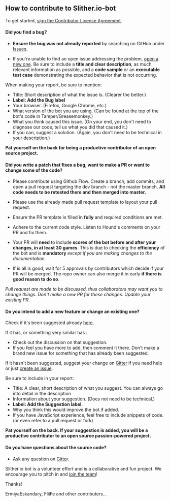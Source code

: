 ## How to contribute to Slither.io-bot

To get started, <a href="https://cla-assistant.io/ErmiyaEskandary/Slither.io-bot">sign the Contributor License Agreement</a>.

#### **Did you find a bug?**

* **Ensure the bug was not already reported** by searching on GitHub under [Issues](https://github.com/ErmiyaEskandary/Slither.io-bot/issues).

* If you're unable to find an open issue addressing the problem, [open a new one](https://github.com/ErmiyaEskandary/Slither.io-bot/issues/new). Be sure to include a **title and clear description**, as much relevant information as possible, and a **code sample** or an **executable test case** demonstrating the expected behavior that is not occurring.

When making your report, be sure to mention:

* Title: Short description of what the issue is. (Clearer the better.)
* **Label: Add the Bug label**
* Your browser. (Firefox, Google Chrome, etc.)
* What version of the bot you are using. (Can be found at the top of the bot's code in Tamper/Greasemonkey.)
* What you think caused this issue. (On your end, you don't need to diagnose our code, tell us what you did that caused it.)
* If you can, suggest a solution. (Again, you don't need to be technical in your description.)

**Pat yourself on the back for being a productive contributor of an open source project.**
#### **Did you write a patch that fixes a bug, want to make a PR or want to change some of the code?**

* Please contribute using Github Flow. Create a branch, add commits, and open a pull request targeting the dev branch - not the master branch. **All code needs to be retested there and then merged into master.**

* Please use the already made pull request template to layout your pull request.

* Ensure the PR template is filled in **fully** and required conditions are met.

* Adhere to the current code style. Listen to Hound's comments on your PR and fix them. 

* Your PR will **need** to include **scores of the bot before and after your changes, in at least 30 games**. This is due to checking the **efficiency** of the bot and is **mandatory** _except if you are making changes to the documentation._

* If is all is good, wait for 5 approvals by contributors which decide if your PR will be merged. The repo owner can also merge it in early **if there is good reason to do so**.

*Pull request are made to be discussed, thus collaborators may want you to change things. Don't make a new PR for these changes. Update your existing PR.*

#### **Do you intend to add a new feature or change an existing one?**
Check if it's been suggested already [here](https://github.com/ErmiyaEskandary/Slither.io-bot/issues).

If it has, or something very similar has :
* Check out the discussion on that suggestion.
* If you feel you have more to add, then comment it there. Don't make a brand new issue for something that has already been suggested.

If it hasn't been suggested, suggest your change on [Gitter](https://gitter.im/ErmiyaEskandary/Slither.io-bot) if you need help or just [create an issue](https://github.com/ErmiyaEskandary/Slither.io-bot/issues/new).

Be sure to include in your report:

* Title: A clear, short description of what you suggest. You can always go into detail in the description
* Information about your suggestion. (Does not need to be technical.)
* **Label: Add the Suggestion label.**
* Why you think this would improve the bot if added.
* If you have JavaScript experience, feel free to include snippets of code. (or even refer to a pull request or fork)

**Pat yourself on the back. If your suggestion is added, you will be a productive contributor to an open source passion-powered project.**

#### **Do you have questions about the source code?**

* Ask any question on [Gitter](https://gitter.im/ErmiyaEskandary/Slither.io-bot).


Slither.io bot is a volunteer effort and is a collaborative and fun project. We encourage you to pitch in and [join the team](https://gitter.im/ErmiyaEskandary/Slither.io-bot)!

Thanks!

ErmiyaEskandary, FliiFe and other contributers...

